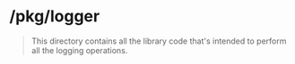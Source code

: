 # /pkg/logger
> This directory contains all the library code that's intended to perform all the logging operations.
